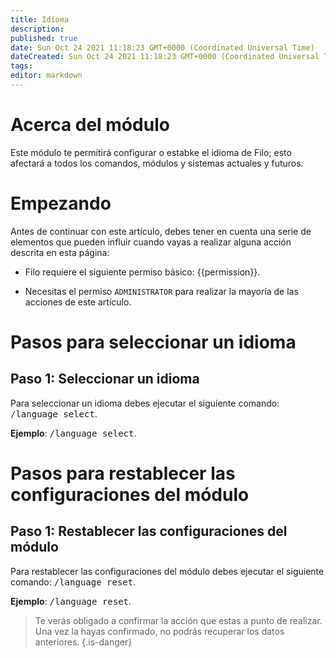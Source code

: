 ```yaml
---
title: Idioma
description:
published: true
date: Sun Oct 24 2021 11:18:23 GMT+0000 (Coordinated Universal Time)
dateCreated: Sun Oct 24 2021 11:18:23 GMT+0000 (Coordinated Universal Time)
tags:
editor: markdown
---
```


# Acerca del módulo

Este módulo te permitirá configurar o estabke el idioma de Filo; esto afectará a todos los comandos, módulos y sistemas actuales y futuros.

# Empezando

Antes de continuar con este artículo, debes tener en cuenta una serie de elementos que pueden influir cuando vayas a realizar alguna acción descrita en esta página:

- Filo requiere el siguiente permiso básico: {{permission}}.

- Necesitas el permiso ``ADMINISTRATOR`` para realizar la mayoría de las acciones de este artículo.

# Pasos para seleccionar un idioma

## **Paso 1**: Seleccionar un idioma

Para seleccionar un idioma debes ejecutar el siguiente comando: <kbd>/language select</kbd>.

**Ejemplo**: <kbd>/language select</kbd>.

# Pasos para restablecer las configuraciones del módulo

## **Paso 1**: Restablecer las configuraciones del módulo

Para restablecer las configuraciones del módulo debes ejecutar el siguiente comando: <kbd>/language reset</kbd>.

**Ejemplo**: <kbd>/language reset</kbd>.

> Te verás obligado a confirmar la acción que estas a punto de realizar. Una vez la hayas confirmado, no podrás recuperar los datos anteriores.
{.is-danger}
